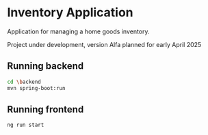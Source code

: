 # Inventory Application

Application for managing a home goods inventory.

Project under development, version Alfa planned for early April 2025

## Running backend

```bash
cd \backend
mvn spring-boot:run
```

## Running frontend

```bash
ng run start
```

